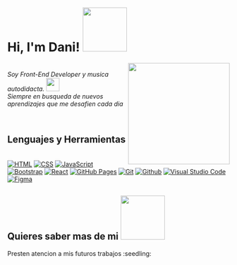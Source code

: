 <h1> Hi, I'm Dani! <img src="https://i.pinimg.com/originals/a3/d6/97/a3d69709008b07c99616d5c78df28bd7.gif" width="100"></h1>
<img align = 'right' src = "https://c.tenor.com/s14Fk-rpSsQAAAAM/hola-sombra.gif" width = "230">

<p><br><em>Soy Front-End Developer y musica autodidacta.  </a><img src="https://media.giphy.com/media/WUlplcMpOCEmTGBtBW/giphy.gif" width="30"> 
<br/> Siempre en busqueda de nuevos aprendizajes que me desafien cada dia</em></p>
<br/>


## Lenguajes y Herramientas

<p><br/>
    <a href="https://github.com/search?q=user%3ADenverCoder1+is%3Arepo+language%3Ahtml"><img alt="HTML" src="https://img.shields.io/badge/HTML-E34F26.svg?logo=html5&logoColor=white"></a>
    <a href="https://github.com/search?q=user%3ADenverCoder1+is%3Arepo+language%3Acss"><img alt="CSS" src="https://img.shields.io/badge/CSS-1572B6.svg?logo=css3&logoColor=white"></a>
    <a href="https://github.com/search?q=user%3ADenverCoder1+is%3Arepo+language%3Ajavascript"><img alt="JavaScript" src="https://img.shields.io/badge/JavaScript-F7DF1E.svg?logo=javascript&logoColor=white"></a>
    <a href="#"><img alt="Bootstrap" src="https://img.shields.io/badge/Bootstrap-7952B3.svg?logo=bootstrap&logoColor=white"></a>
    <a href="#"><img alt="React" src="https://img.shields.io/badge/React-20232a.svg?logo=react&logoColor=%2361DAFB"></a>
    <a href="#"><img alt="GitHub Pages" src="https://img.shields.io/badge/GitHub%20Pages-327FC7.svg?logo=github&logoColor=white"></a>
    <a href="#"><img alt="Git" src="https://img.shields.io/badge/Git-F05033.svg?logo=git&logoColor=white"></a>
    <a href="#"><img alt="Github" src="https://img.shields.io/badge/-GitHub-181717?style=flat-square&logo=github"></a>
    <a href="#"><img alt="Visual Studio Code" src="https://img.shields.io/badge/Visual%20Studio%20Code-0078d7.svg?logo=visual-studio-code&logoColor=white"></a>
    <a href="#"><img alt="Figma" src="http://img.shields.io/badge/-Figma-30333c?style=flat-square&logo=figma&logoColor=white"></a>
</p>
 
 ##  Quieres saber mas de mi  <img src="https://pa1.narvii.com/6709/f4f2bafa7db9d0379a13b3096f3bfe41df6f2c6e_hq.gif" width="100">
 <p> Presten atencion a mis futuros trabajos :seedling: </p>
 
